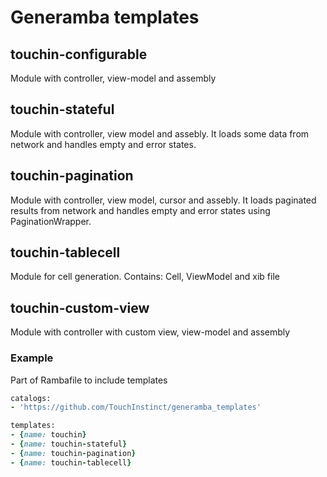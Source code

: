 # Generamba templates

## touchin-configurable

Module with controller, view-model and assembly

## touchin-stateful
Module with controller, view model and assebly. It loads some data from network and handles empty and error states.

## touchin-pagination
Module with controller, view model, cursor and assebly. It loads paginated results from network and handles empty and error states using PaginationWrapper.

## touchin-tablecell

Module for cell generation. Contains: Cell, ViewModel and xib file

## touchin-custom-view

Module with controller with custom view, view-model and assembly

### Example

Part of Rambafile to include templates

```ruby
catalogs:
- 'https://github.com/TouchInstinct/generamba_templates'

templates:
- {name: touchin}
- {name: touchin-stateful}
- {name: touchin-pagination}
- {name: touchin-tablecell}
```

